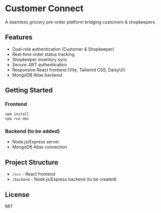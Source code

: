 # Customer Connect

A seamless grocery pre-order platform bridging customers & shopkeepers.

## Features
- Dual-role authentication (Customer & Shopkeeper)
- Real-time order status tracking
- Shopkeeper inventory sync
- Secure JWT authentication
- Responsive React frontend (Vite, Tailwind CSS, DaisyUI)
- MongoDB Atlas backend

## Getting Started

### Frontend
```sh
npm install
npm run dev
```

### Backend (to be added)
- Node.js/Express server
- MongoDB Atlas connection

## Project Structure
- `/src` - React frontend
- `/backend` - Node.js/Express backend (to be created)

## License
MIT
